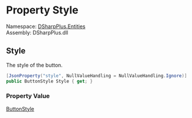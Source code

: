 # Property Style

Namespace: [DSharpPlus.Entities](DSharpPlus.Entities.md)  
Assembly: DSharpPlus.dll

## <a id="DSharpPlus_Entities_DiscordButtonComponent_Style"></a>Style

The style of the button.

```csharp
[JsonProperty("style", NullValueHandling = NullValueHandling.Ignore)]
public ButtonStyle Style { get; }
```

### Property Value

[ButtonStyle](DSharpPlus.ButtonStyle.md)

